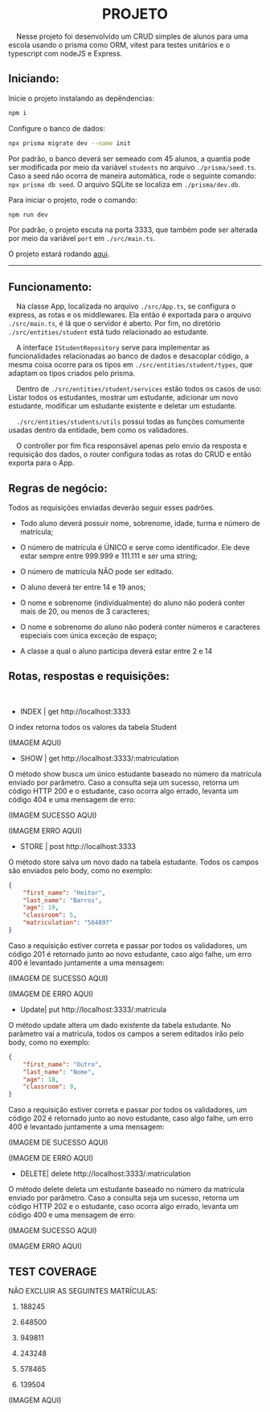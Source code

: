 <h1 align="center">PROJETO</h1>

    Nesse projeto foi desenvolvido um CRUD simples de alunos para uma escola usando o prisma como ORM, vitest para testes unitários e o typescript com nodeJS e Express.

## Iniciando:

Inicie o projeto instalando as depêndencias:

```bash
npm i
```

Configure o banco de dados:

```bash
npx prisma migrate dev --name init
```

Por padrão, o banco deverá ser semeado com 45 alunos, a quantia pode ser modificada por meio da variável `students` no arquivo `./prisma/seed.ts`. Caso a seed não ocorra de maneira automática, rode o seguinte comando: `npx prisma db seed`. O arquivo SQLite se localiza em `./prisma/dev.db`.

Para iniciar o projeto, rode o comando:

```bash
npm run dev
```

Por padrão, o projeto escuta na porta 3333, que também pode ser alterada por meio da variável `port` em `./src/main.ts`.

O projeto estará rodando [aqui](http://localhost:3333).

---

## Funcionamento:

    Na classe App, localizada no arquivo `./src/App.ts`, se configura o express, as rotas e os middlewares. Ela então é exportada para o arquivo `./src/main.ts`, é lá que o servidor é aberto. Por fim, no diretório `./src/entities/student` está tudo relacionado ao estudante.

    A interface `IStudentRepository` serve para implementar as funcionalidades relacionadas ao banco de dados e desacoplar código, a mesma coisa ocorre para os tipos em `./src/entities/student/types`, que adaptam os tipos criados pelo prisma.

    Dentro de `./src/entities/student/services` estão todos os casos de uso: Listar todos os estudantes, mostrar um estudante, adicionar um novo estudante, modificar um estudante existente e deletar um estudante.

    `./src/entities/students/utils` possui todas as funções comumente usadas dentro da entidade, bem como os validadores.

    O controller por fim fica responsável apenas pelo envio da resposta e requisição dos dados, o router configura todas as rotas do CRUD e então exporta para o App.

## Regras de negócio:

Todos as requisições enviadas deverão seguir esses padrões.

- Todo aluno deverá possuir nome, sobrenome, idade, turma e número de matrícula;

- O número de matrícula é ÚNICO e serve como identificador. Ele deve estar sempre entre 999.999 e 111.111 e ser uma string;

- O número de matrícula NÃO pode ser editado.

- O aluno deverá ter entre 14 e 19 anos;

- O nome e sobrenome (individualmente) do aluno não poderá conter mais de 20, ou menos de 3 caracteres;

- O nome e sobrenome do aluno não poderá conter números e caracteres especiais com única exceção de espaço;

- A classe a qual o aluno participa deverá estar entre 2 e 14

## Rotas, respostas e requisições:

 

- INDEX | get http://localhost:3333

O index retorna todos os valores da tabela Student

(IMAGEM AQUI)

- SHOW | get http://localhost:3333/:matriculation

O método show busca um único estudante baseado no número da matrícula enviado  por parâmetro. Caso a consulta seja um sucesso, retorna um código HTTP 200 e o estudante, caso ocorra algo errado, levanta um código 404 e uma mensagem de erro:

(IMAGEM SUCESSO AQUI)

(IMAGEM ERRO AQUI)

- STORE | post http://localhost:3333

O método store salva um novo dado na tabela estudante. Todos os campos são enviados pelo body, como no exemplo:

```json
{
    "first_name": "Heitor",
    "last_name": "Barros",
    "age": 19,
    "classroom": 5,
    "matriculation": "564897"
}
```

Caso a requisição estiver correta e passar por todos os validadores, um código 201 é retornado junto ao novo estudante, caso algo falhe, um erro 400 é levantado juntamente a uma mensagem:

(IMAGEM DE SUCESSO AQUI)

(IMAGEM DE ERRO AQUI)

- Update| put http://localhost:3333/:matricula

O método update altera um dado existente da tabela estudante. No parâmetro vai a matricula, todos os campos a serem editados irão pelo body, como no exemplo:

```json
{
    "first_name": "Outro",
    "last_name": "Nome",
    "age": 18,
    "classroom": 9,
}
```

Caso a requisição estiver correta e passar por todos os validadores, um código 202 é retornado junto ao novo estudante, caso algo falhe, um erro 400 é levantado juntamente a uma mensagem:

(IMAGEM DE SUCESSO AQUI)

(IMAGEM DE ERRO AQUI)

- DELETE| delete http://localhost:3333/:matriculation

O método delete deleta um estudante baseado no número da matrícula enviado por parâmetro. Caso a consulta seja um sucesso, retorna um código HTTP 202 e o estudante, caso ocorra algo errado, levanta um código 400 e uma mensagem de erro:

(IMAGEM SUCESSO AQUI)

(IMAGEM ERRO AQUI)

## TEST COVERAGE

NÃO EXCLUIR AS SEGUINTES MATRÍCULAS:

1. 188245

2. 648500

3. 949811

4. 243248

5. 578465

6. 139504

(IMAGEM AQUI)
